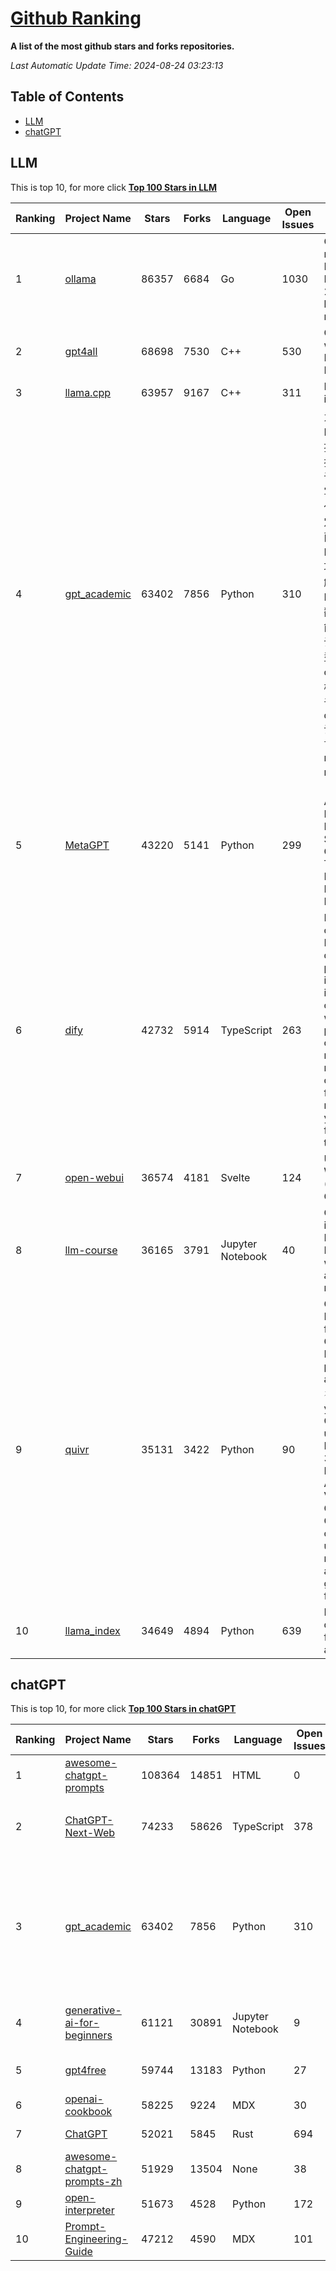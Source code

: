 [Github Ranking](./README.md)
==========

**A list of the most github stars and forks repositories.**

*Last Automatic Update Time: 2024-08-24 03:23:13*

## Table of Contents
 * [LLM](#LLM)
 * [chatGPT](#chatGPT)

## LLM

This is top 10, for more click **[Top 100 Stars in LLM](Top100/LLM.md)**

| Ranking | Project Name | Stars | Forks | Language | Open Issues | Description | Last Commit |
| ------- | ------------ | ----- | ----- | -------- | ----------- | ----------- | ----------- |
| 1 | [ollama](https://github.com/ollama/ollama) | 86357 | 6684 | Go | 1030 | Get up and running with Llama 3.1, Mistral, Gemma 2, and other large language models. | 2024-08-23T22:18:16Z |
| 2 | [gpt4all](https://github.com/nomic-ai/gpt4all) | 68698 | 7530 | C++ | 530 | GPT4All: Chat with Local LLMs on Any Device | 2024-08-23T16:46:32Z |
| 3 | [llama.cpp](https://github.com/ggerganov/llama.cpp) | 63957 | 9167 | C++ | 311 | LLM inference in C/C++ | 2024-08-23T10:58:53Z |
| 4 | [gpt_academic](https://github.com/binary-husky/gpt_academic) | 63402 | 7856 | Python | 310 | 为GPT/GLM等LLM大语言模型提供实用化交互接口，特别优化论文阅读/润色/写作体验，模块化设计，支持自定义快捷按钮&函数插件，支持Python和C++等项目剖析&自译解功能，PDF/LaTex论文翻译&总结功能，支持并行问询多种LLM模型，支持chatglm3等本地模型。接入通义千问, deepseekcoder, 讯飞星火, 文心一言, llama2, rwkv, claude2, moss等。 | 2024-08-21T14:24:44Z |
| 5 | [MetaGPT](https://github.com/geekan/MetaGPT) | 43220 | 5141 | Python | 299 | 🌟 The Multi-Agent Framework: First AI Software Company, Towards Natural Language Programming | 2024-08-21T06:12:26Z |
| 6 | [dify](https://github.com/langgenius/dify) | 42732 | 5914 | TypeScript | 263 | Dify is an open-source LLM app development platform. Dify's intuitive interface combines AI workflow, RAG pipeline, agent capabilities, model management, observability features and more, letting you quickly go from prototype to production. | 2024-08-23T15:52:26Z |
| 7 | [open-webui](https://github.com/open-webui/open-webui) | 36574 | 4181 | Svelte | 124 | User-friendly WebUI for LLMs (Formerly Ollama WebUI) | 2024-08-23T16:22:53Z |
| 8 | [llm-course](https://github.com/mlabonne/llm-course) | 36165 | 3791 | Jupyter Notebook | 40 | Course to get into Large Language Models (LLMs) with roadmaps and Colab notebooks. | 2024-07-28T22:17:43Z |
| 9 | [quivr](https://github.com/QuivrHQ/quivr) | 35131 | 3422 | Python | 90 | Open-source RAG Framework for building GenAI Second Brains 🧠  Build productivity assistant (RAG) ⚡️🤖 Chat with your docs (PDF, CSV, ...)  & apps using Langchain, GPT 3.5 / 4 turbo, Private, Anthropic, VertexAI, Ollama, LLMs, Groq  that you can share with users !  Efficient retrieval augmented generation framework | 2024-08-23T20:35:05Z |
| 10 | [llama_index](https://github.com/run-llama/llama_index) | 34649 | 4894 | Python | 639 | LlamaIndex is a data framework for your LLM applications | 2024-08-24T02:23:47Z |


## chatGPT

This is top 10, for more click **[Top 100 Stars in chatGPT](Top100/chatGPT.md)**

| Ranking | Project Name | Stars | Forks | Language | Open Issues | Description | Last Commit |
| ------- | ------------ | ----- | ----- | -------- | ----------- | ----------- | ----------- |
| 1 | [awesome-chatgpt-prompts](https://github.com/f/awesome-chatgpt-prompts) | 108364 | 14851 | HTML | 0 | This repo includes ChatGPT prompt curation to use ChatGPT better. | 2024-08-16T12:35:40Z |
| 2 | [ChatGPT-Next-Web](https://github.com/ChatGPTNextWeb/ChatGPT-Next-Web) | 74233 | 58626 | TypeScript | 378 | A cross-platform ChatGPT/Gemini UI (Web / PWA / Linux / Win / MacOS). 一键拥有你自己的跨平台 ChatGPT/Gemini 应用。 | 2024-08-21T10:48:44Z |
| 3 | [gpt_academic](https://github.com/binary-husky/gpt_academic) | 63402 | 7856 | Python | 310 | 为GPT/GLM等LLM大语言模型提供实用化交互接口，特别优化论文阅读/润色/写作体验，模块化设计，支持自定义快捷按钮&函数插件，支持Python和C++等项目剖析&自译解功能，PDF/LaTex论文翻译&总结功能，支持并行问询多种LLM模型，支持chatglm3等本地模型。接入通义千问, deepseekcoder, 讯飞星火, 文心一言, llama2, rwkv, claude2, moss等。 | 2024-08-21T14:24:44Z |
| 4 | [generative-ai-for-beginners](https://github.com/microsoft/generative-ai-for-beginners) | 61121 | 30891 | Jupyter Notebook | 9 | 18 Lessons, Get Started Building with Generative AI  🔗 https://microsoft.github.io/generative-ai-for-beginners/ | 2024-08-20T18:24:26Z |
| 5 | [gpt4free](https://github.com/xtekky/gpt4free) | 59744 | 13183 | Python | 27 | The official gpt4free repository \| various collection of powerful language models | 2024-08-17T17:16:17Z |
| 6 | [openai-cookbook](https://github.com/openai/openai-cookbook) | 58225 | 9224 | MDX | 30 | Examples and guides for using the OpenAI API | 2024-08-21T05:38:54Z |
| 7 | [ChatGPT](https://github.com/lencx/ChatGPT) | 52021 | 5845 | Rust | 694 | 🔮 ChatGPT Desktop Application (Mac, Windows and Linux) | 2024-08-20T17:09:06Z |
| 8 | [awesome-chatgpt-prompts-zh](https://github.com/PlexPt/awesome-chatgpt-prompts-zh) | 51929 | 13504 | None | 38 | ChatGPT 中文调教指南。各种场景使用指南。学习怎么让它听你的话。 | 2024-07-30T11:43:23Z |
| 9 | [open-interpreter](https://github.com/OpenInterpreter/open-interpreter) | 51673 | 4528 | Python | 172 | A natural language interface for computers | 2024-08-23T02:43:38Z |
| 10 | [Prompt-Engineering-Guide](https://github.com/dair-ai/Prompt-Engineering-Guide) | 47212 | 4590 | MDX | 101 | 🐙 Guides, papers, lecture, notebooks and resources for prompt engineering | 2024-08-22T16:54:03Z |

